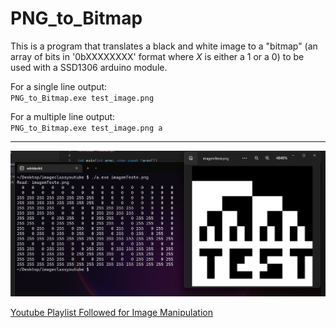 # PNG_to_Bitmap

This is a program that translates a black and white image to a "bitmap" (an array of bits in '0bXXXXXXXX' format where *X* is either a 1 or a 0) to be used with a SSD1306 arduino module.

For a single line output:  
`PNG_to_Bitmap.exe test_image.png`  

For a multiple line output:  
`PNG_to_Bitmap.exe test_image.png a`  

---

![](other/screenshot.png)

[Youtube Playlist Followed for Image Manipulation](https://www.youtube.com/playlist?list=PLG5M8QIx5lkzdGkdYQeeCK__As6sI2tOY)

